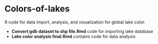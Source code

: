 # Colors-of-lakes
R code for data import, analysis, and visualization for global lake color.

* __Convert gdb dataset to shp file.Rmd__ code for importing lake database
* __Lake color analysis final.Rmd__ contains code for data analysis
